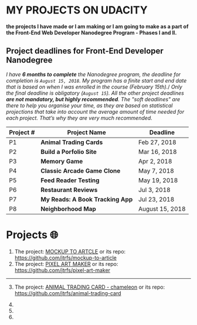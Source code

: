 # MY PROJECTS ON UDACITY
**the projects I have made or I am making or I am going to make as a part of the Front-End Web Developer Nanodegree Program - Phases I and II.**

## Project deadlines for **Front-End Developer Nanodegree**

*I have **6 months to complete** the Nanodegree program, the deadline for completion is `August 15, 2018`. My program has a finite start and end date that is based on when I was enrolled in the course (February 15th).*/
*Only the final deadline is obligatory (`August 15`). All the other project deadlines **are not mandatory, but highly recommended**. The "soft deadlines" are there to help you organise your time, as they are based on statistical projections that take into account the average amount of time needed for each project. That’s why they are very much recommended.*

|Project # | Project Name | Deadline |
---------- | ------------- | ---------
| P1 | **Animal Trading Cards** | Feb 27, 2018 |
| P2 | **Build a Porfolio Site** | Mar 16, 2018 |
| P3 | **Memory Game** | Apr 2, 2018 |
| P4 | **Classic Arcade Game Clone** | May 7, 2018 |
| P5 | **Feed Reader Testing** | May 19, 2018 |
| P6 | **Restaurant Reviews** | Jul 3, 2018 |
| P7 | **My Reads: A Book Tracking App** | Jul 23, 2018 |
| P8 | **Neighborhood Map** | August 15, 2018 |

# Projects :globe_with_meridians:

1. The project: [MOCKUP TO ARTCLE](https://jtrfs.github.io/mockup-to-article/) or its repo: https://github.com/jtrfs/mockup-to-article
2. The project: [PIXEL ART MAKER](https://jtrfs.github.io/pixel-art-maker/) or its repo: https://github.com/jtrfs/pixel-art-maker

*****

3. The project: [ANIMAL TRADING CARD - chameleon](https://jtrfs.github.io/animal-trading-card/) or its repo: https://github.com/jtrfs/animal-trading-card


4. 
5. 
6.
